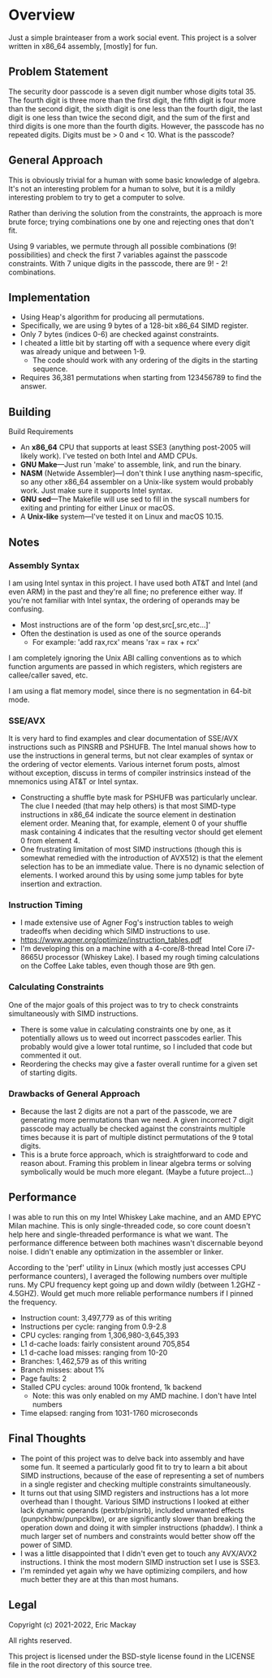 # Overview #
Just a simple brainteaser from a work social event. This project is a solver written in x86_64 assembly, [mostly] for fun.

## Problem Statement ##
The security door passcode is a seven digit number whose digits total 35. The fourth digit is three more than the first digit, the fifth digit is four more than the second digit, the sixth digit is one less than the fourth digit, the last digit is one less than twice the second digit, and the sum of the first and third digits is one more than the fourth digits. However, the passcode has no repeated digits. Digits must be > 0 and < 10. What is the passcode?

## General Approach ##
This is obviously trivial for a human with some basic knowledge of algebra. It's not an interesting problem for a human to solve, but it is a mildly interesting problem to try to get a computer to solve.<br>

Rather than deriving the solution from the constraints, the approach is more brute force; trying combinations one by one and rejecting ones that don't fit.<br>

Using 9 variables, we permute through all possible combinations (9! possibilities) and check the first 7 variables against the passcode constraints. With 7 unique digits in the passcode, there are 9! - 2! combinations.

## Implementation ##
- Using Heap's algorithm for producing all permutations.
- Specifically, we are using 9 bytes of a 128-bit x86_64 SIMD register.
- Only 7 bytes (indices 0-6) are checked against constraints.
- I cheated a little bit by starting off with a sequence where every digit was already unique and between 1-9.
  - The code should work with any ordering of the digits in the starting sequence.
- Requires 36,381 permutations when starting from 123456789 to find the answer.

## Building ##
Build Requirements
- An **x86_64** CPU that supports at least SSE3 (anything post-2005 will likely work). I've tested on both Intel and AMD CPUs.
- **GNU Make**&mdash;Just run 'make' to assemble, link, and run the binary.
- **NASM** (Netwide Assembler)&mdash;I don't think I use anything nasm-specific, so any other x86_64 assembler on a Unix-like system would probably work. Just make sure it supports Intel syntax.
- **GNU sed**&mdash;The Makefile will use sed to fill in the syscall numbers for exiting and printing for either Linux or macOS.
- A **Unix-like** system&mdash;I've tested it on Linux and macOS 10.15.

## Notes ##
### Assembly Syntax ###
I am using Intel syntax in this project. I have used both AT&T and Intel (and even ARM) in the past and they're all fine; no preference either way. If you're not familiar with Intel syntax, the ordering of operands may be confusing.
- Most instructions are of the form 'op dest,src[,src,etc...]'
- Often the destination is used as one of the source operands
  - For example: 'add rax,rcx' means 'rax = rax + rcx'

I am completely ignoring the Unix ABI calling conventions as to which function arguments are passed in which registers, which registers are callee/caller saved, etc.<br>

I am using a flat memory model, since there is no segmentation in 64-bit mode.

### SSE/AVX ###
It is very hard to find examples and clear documentation of SSE/AVX instructions such as PINSRB and PSHUFB. The Intel manual shows how to use the instructions in general terms, but not clear examples of syntax or the ordering of vector elements. Various internet forum posts, almost without exception, discuss in terms of compiler instrinsics instead of the mnemonics using AT&T or Intel syntax.
- Constructing a shuffle byte mask for PSHUFB was particularly unclear. The clue I needed (that may help others) is that most SIMD-type instructions in x86_64 indicate the source element in destination element order. Meaning that, for example, element 0 of your shuffle mask containing 4 indicates that the resulting vector should get element 0 from element 4.
- One frustrating limitation of most SIMD instructions (though this is somewhat remedied with the introduction of AVX512) is that the element selection has to be an immediate value. There is no dynamic selection of elements. I worked around this by using some jump tables for byte insertion and extraction.

### Instruction Timing ###
- I made extensive use of Agner Fog's instruction tables to weigh tradeoffs when deciding which SIMD instructions to use.
- https://www.agner.org/optimize/instruction_tables.pdf
- I'm developing this on a machine with a 4-core/8-thread Intel Core i7-8665U processor (Whiskey Lake). I based my rough timing calculations on the Coffee Lake tables, even though those are 9th gen.

### Calculating Constraints ###
One of the major goals of this project was to try to check constraints simultaneously with SIMD instructions.
- There is some value in calculating constraints one by one, as it potentially allows us to weed out incorrect passcodes earlier. This probably would give a lower total runtime, so I included that code but commented it out.
- Reordering the checks may give a faster overall runtime for a given set of starting digits.

### Drawbacks of General Approach ###
- Because the last 2 digits are not a part of the passcode, we are generating more permutations than we need. A given incorrect 7 digit passcode may actually be checked against the constraints multiple times because it is part of multiple distinct permutations of the 9 total digits.
- This is a brute force approach, which is straightforward to code and reason about. Framing this problem in linear algebra terms or solving symbolically would be much more elegant. (Maybe a future project...)

## Performance ##
I was able to run this on my Intel Whiskey Lake machine, and an AMD EPYC Milan machine. This is only single-threaded code, so core count doesn't help here and single-threaded performance is what we want. The performance difference between both machines wasn't discernable beyond noise. I didn't enable any optimization in the assembler or linker.

According to the 'perf' utility in Linux (which mostly just accesses CPU performance counters), I averaged the following numbers over multiple runs. My CPU frequency kept going up and down wildly (between 1.2GHZ - 4.5GHZ). Would get much more reliable performance numbers if I pinned the frequency.
- Instruction count: 3,497,779 as of this writing
- Instructions per cycle: ranging from 0.9-2.8
- CPU cycles: ranging from 1,306,980-3,645,393
- L1 d-cache loads: fairly consistent around 705,854
- L1 d-cache load misses: ranging from 10-20
- Branches: 1,462,579 as of this writing
- Branch misses: about 1%
- Page faults: 2
- Stalled CPU cycles: around 100k frontend, 1k backend
  - Note: this was only enabled on my AMD machine. I don't have Intel numbers
- Time elapsed: ranging from 1031-1760 microseconds

## Final Thoughts ##
- The point of this project was to delve back into assembly and have some fun. It seemed a particularly good fit to try to learn a bit about SIMD instructions, because of the ease of representing a set of numbers in a single register and checking multiple constraints simultaneously.
- It turns out that using SIMD registers and instructions has a lot more overhead than I thought. Various SIMD instructions I looked at either lack dynamic operands (pextrb/pinsrb), included unwanted effects (punpckhbw/punpcklbw), or are significantly slower than breaking the operation down and doing it with simpler instructions (phaddw). I think a much larger set of numbers and constraints would better show off the power of SIMD.
- I was a little disappointed that I didn't even get to touch any AVX/AVX2 instructions. I think the most modern SIMD instruction set I use is SSE3.
- I'm reminded yet again why we have optimizing compilers, and how much better they are at this than most humans.

## Legal ##
Copyright (c) 2021-2022, Eric Mackay

All rights reserved.

This project is licensed under the BSD-style license found in the
LICENSE file in the root directory of this source tree.